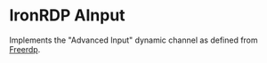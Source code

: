 # IronRDP AInput

Implements the "Advanced Input" dynamic channel as defined from [Freerdp][here].

[here]: https://github.com/FreeRDP/FreeRDP/blob/master/include/freerdp/channels/ainput.h

